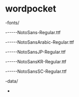 # wordpocket


-fonts/

------NotoSans-Regular.ttf

------NotoSansArabic-Regular.ttf

------NotoSansJP-Regular.ttf

------NotoSansKR-Regular.ttf

------NotoSansSC-Regular.ttf

-data/

-
